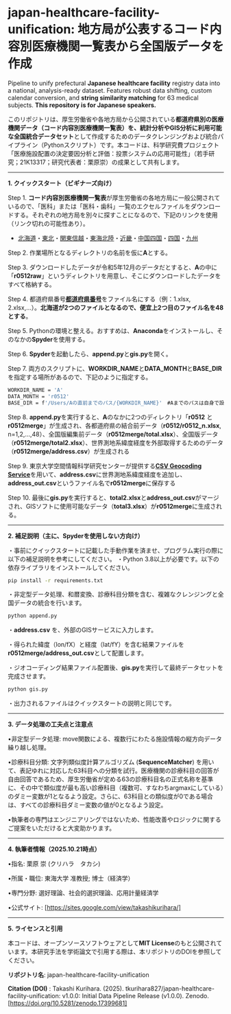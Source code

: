 # japan-healthcare-facility-unification: 地方局が公表するコード内容別医療機関一覧表から全国版データを作成
Pipeline to unify prefectural **Japanese healthcare facility** registry data into a national, analysis-ready dataset. Features robust data shifting, custom calendar conversion, and **string similarity matching** for 63 medical subjects. **This repository is for Japanese speakers.**

このリポジトリは、厚生労働省や各地方局から公開されている**都道府県別の医療機関データ（コード内容別医療機関一覧表）**を、統計分析やGIS分析に利用可能な**全国統合データセット**として作成するためのデータクレンジングおよび統合パイプライン（Pythonスクリプト）です。本コードは、科学研究費プロジェクト「医療施設配置の決定要因分析と評価：投票システムの応用可能性」（若手研究；21K13317；研究代表者：栗原崇）の成果として共有します。

---

**1. クイックスタート（ビギナーズ向け）**

Step 1. **コード内容別医療機関一覧表**が厚生労働省の各地方局に一般公開されているので、「医科」または「医科・歯科」一覧のエクセルファイルをダウンロードする。それぞれの地方局を別々に探すことになるので、下記のリンクを使用（リンク切れの可能性あり）。

- [北海道](https://kouseikyoku.mhlw.go.jp/hokkaido/gyomu/gyomu/hoken_kikan/code_ichiran.html)・[東北](https://kouseikyoku.mhlw.go.jp/tohoku/gyomu/gyomu/hoken_kikan/itiran.html)・[関東信越](https://kouseikyoku.mhlw.go.jp/kantoshinetsu/chousa/shitei.html)・[東海北陸](https://kouseikyoku.mhlw.go.jp/tokaihokuriku/gyomu/gyomu/hoken_kikan/shitei.html)・[近畿](https://kouseikyoku.mhlw.go.jp/kinki/tyousa/shinkishitei.html)・[中国四国](https://kouseikyoku.mhlw.go.jp/chugokushikoku/chousaka/iryoukikanshitei.html)・[四国](https://kouseikyoku.mhlw.go.jp/shikoku/gyomu/gyomu/hoken_kikan/shitei/index.html)・[九州](https://kouseikyoku.mhlw.go.jp/kyushu/gyomu/gyomu/hoken_kikan/index_00006.html)

Step 2. 作業場所となるディレクトリの名前を仮に**A**とする。

Step 3. ダウンロードしたデータが令和5年12月のデータだとすると、**A**の中に「**r0512raw**」というディレクトリを用意し、そこにダウンロードしたデータをすべて格納する。

Step 4. 都道府県番号[**都道府県番号**](https://www.mhlw.go.jp/topics/2007/07/dl/tp0727-1d.pdf)をファイル名にする（例：1.xlsx, 2.xlsx,...）。**北海道が2つのファイルとなるので、便宜上2つ目のファイル名を48とする**。

Step 5. Pythonの環境と整える。おすすめは、**Anaconda**をインストールし、そのなかの**Spyder**を使用する。

Step 6. **Spyder**を起動したら、**append.py**と**gis.py**を開く。

Step 7. 両方のスクリプトに、**WORKDIR_NAME**と**DATA_MONTH**と**BASE_DIR**を指定する場所があるので、下記のように指定する。
```bash
WORKDIR_NAME = 'A'
DATA_MONTH = 'r0512'
BASE_DIR = f'/Users/Aの直前までのパス/{WORKDIR_NAME}'　#Aまでのパスは自身で設定する
```
Step 8. **append.py**を実行すると、**A**のなかに2つのディレクトリ「**r0512** と **r0512merge**」が生成され、各都道府県の結合前データ（**r0512/r0512_n.xlsx**, n=1,2,...,48）、全国版編集前データ（**r0512merge/total.xlsx**）、全国版データ（**r0512merge/total2.xlsx**）、世界測地系緯度経度を外部取得するためのデータ（**r0512merge/address.csv**）が生成される

Step 9. 東京大学空間情報科学研究センターが提供する[**CSV Geocoding Service**](https://geocode.csis.u-tokyo.ac.jp/geocode-cgi/geocode.cgi?action=start)を用いて、**address.csv**に世界測地系緯度経度を追加し、**address_out.csv**というファイル名で**r0512merge**に保存する

Step 10. 最後に**gis.py**を実行すると、**total2.xlsx**と**address_out.csv**がマージされ、GISソフトに使用可能なデータ（**total3.xlsx**）が**r0512merge**に生成される。

---

**2. 補足説明（主に、Spyderを使用しない方向け）**

・事前にクイックスタートに記載した手動作業を済ませ、プログラム実行の際に以下の補足説明を参考にしてください。
・Python 3.8以上が必要です。以下の依存ライブラリをインストールしてください。

```bash
pip install -r requirements.txt
```

・非定型データ処理、和暦変換、診療科目分類を含む、複雑なクレンジングと全国データの統合を行います。

```bash
python append.py
```

・**address.csv** を、外部のGISサービスに入力します。

・得られた緯度（lon/fX）と経度（lat/fY）を含む結果ファイルを**r0512merge/address_out.csv**として配置します。

・ジオコーディング結果ファイル配置後、**gis.py**を実行して最終データセットを完成させます。

```bash
python gis.py
```

・出力されるファイルはクイックスタートの説明と同じです。

---

**3. データ処理の工夫点と注意点**

•非定型データ処理: move関数による、複数行にわたる施設情報の縦方向データ繰り越し処理。

•診療科目分類: 文字列類似度計算アルゴリズム (**SequenceMatcher**) を用いて、表記ゆれに対応した63科目への分類を試行。医療機関の診療科目の回答が自由回答であるため、厚生労働省が定める63の診療科目名の正式名称を基準に、その中で類似度が最も高い診療科目（複数可、すなわちargmaxにしている）のダミー変数が1となるよう設定。さらに、63科目との類似度が0である場合は、すべての診療科目ダミー変数の値が0となるよう設定。

•執筆者の専門はエンジニアリングではないため、性能改善やロジックに関するご提案をいただけると大変助かります。

---

**4. 執筆者情報（2025.10.21時点）**

•指名: 栗原 崇 (クリハラ　タカシ)

•所属・職位: 東海大学 准教授; 博士（経済学）

•専門分野: 選好理論、社会的選択理論、応用計量経済学

•公式サイト: [https://sites.google.com/view/takashikurihara/]

---

**5. ライセンスと引用**

本コードは、オープンソースソフトウェアとして**MIT License**のもと公開されています。本研究手法を学術論文で引用する際は、本リポジトリのDOIを参照してください。

**リポジトリ名**: japan-healthcare-facility-unification

**Citation (DOI)** : Takashi Kurihara. (2025). tkurihara827/japan-healthcare-facility-unification: v1.0.0: Initial Data Pipeline Release (v1.0.0). Zenodo. [https://doi.org/10.5281/zenodo.17399681]
